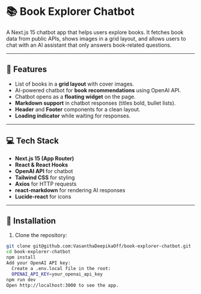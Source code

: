 # 📚 Book Explorer Chatbot

A Next.js 15 chatbot app that helps users explore books. It fetches book data from public APIs, shows images in a grid layout, and allows users to chat with an AI assistant that only answers book-related questions.

---

## 🔹 Features

- List of books in a **grid layout** with cover images.  
- AI-powered chatbot for **book recommendations** using OpenAI API.  
- Chatbot opens as a **floating widget** on the page.  
- **Markdown support** in chatbot responses (titles bold, bullet lists).  
- **Header** and **Footer** components for a clean layout.  
- **Loading indicator** while waiting for responses.  

---

## 💻 Tech Stack

- **Next.js 15 (App Router)**  
- **React & React Hooks**  
- **OpenAI API** for chatbot  
- **Tailwind CSS** for styling  
- **Axios** for HTTP requests  
- **react-markdown** for rendering AI responses  
- **Lucide-react** for icons  

---

## 🚀 Installation

1. Clone the repository:

```bash
git clone git@github.com:VasanthaDeepikaOff/book-explorer-chatbot.git
cd book-explorer-chatbot
npm install
Add your OpenAI API key:
  Create a .env.local file in the root:
  OPENAI_API_KEY=your_openai_api_key
npm run dev
Open http://localhost:3000 to see the app.